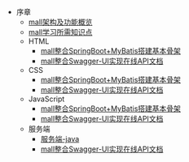 * 序章
    * [mall架构及功能概览](/mall_foreword_01.md)
    * [mall学习所需知识点](/mall_foreword_02.md)
  * HTML
    * [mall整合SpringBoot+MyBatis搭建基本骨架](/mall_arch_01.md)
    * [mall整合Swagger-UI实现在线API文档](/mall_arch_02.md)
  * CSS
    * [mall整合SpringBoot+MyBatis搭建基本骨架](/mall_arch_01.md)
    * [mall整合Swagger-UI实现在线API文档](/mall_arch_02.md)
  * JavaScript
    * [mall整合SpringBoot+MyBatis搭建基本骨架](/mall_arch_01.md)
    * [mall整合Swagger-UI实现在线API文档](/mall_arch_02.md)
  * 服务端
    * [服务端-java](服务端/java.md)
    * [mall整合Swagger-UI实现在线API文档](/mall_arch_02.md)
